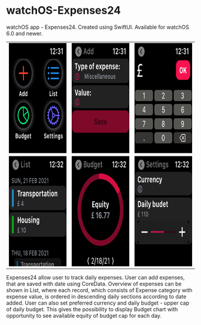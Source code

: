# watchOS-Expenses24
watchOS app - Expenses24. Created using SwiftUI. Available for watchOS 6.0 and newer.

<table>
  <tr>
  <td><img src="MDImg/im1.png" width=224 height=294></td>
  <td><img src="MDImg/im2.png" width=224 height=294></td>
  <td><img src="MDImg/im3.png" width=224 height=294></td>
  </tr>
  <tr>
  <td><img src="MDImg/im4.png" width=224 height=294></td>
  <td><img src="MDImg/im5.png" width=224 height=294></td>
  <td><img src="MDImg/im6.png" width=224 height=294></td>
  </tr>
 </table>

Expenses24 allow user to track daily expenses. User can add expenses, that are saved with date using CoreData. Overview of expenses can be shown in List, where each record, which consists of Expense category with expense value, is ordered in descending daily sections according to date added. User can also set preferred currency and daily budget - upper cap of daily budget. This gives the possibility to display Budget chart with opportunity to see available equity of budget cap for each day.
